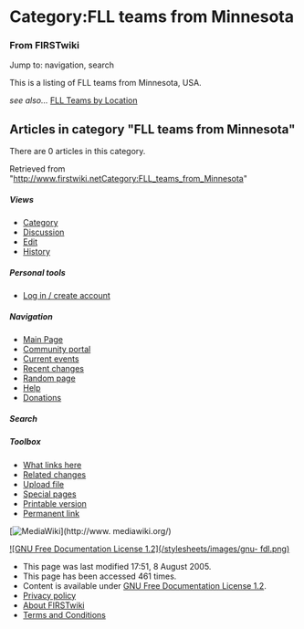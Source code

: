 # Category:FLL teams from Minnesota

### From FIRSTwiki

Jump to: navigation, search

This is a listing of FLL teams from Minnesota, USA.

_see also..._ [FLL Teams by Location](FLL_Teams_by_Location "FLL
Teams by Location" )

  

## Articles in category "FLL teams from Minnesota"

There are 0 articles in this category.

Retrieved from
"<http://www.firstwiki.netCategory:FLL_teams_from_Minnesota>"

##### Views

  * [Category](Category:FLL_teams_from_Minnesota)
  * [Discussion](/index.php?title=Category_talk:FLL_teams_from_Minnesota&action=edit)
  * [Edit](/index.php?title=Category:FLL_teams_from_Minnesota&action=edit)
  * [History](/index.php?title=Category:FLL_teams_from_Minnesota&action=history)

##### Personal tools

  * [Log in / create account](/index.php?title=Special:Userlogin&returnto=Category:FLL_teams_from_Minnesota)

[](Main_Page "Main Page" )

##### Navigation

  * [Main Page](Main_Page)
  * [Community portal](FIRSTwiki:Community_portal)
  * [Current events](Current_events)
  * [Recent changes](Special:Recentchanges)
  * [Random page](Special:Random)
  * [Help](Help:Contents)
  * [Donations](FIRSTwiki:Site_support)

##### Search



##### Toolbox

  * [What links here](Special:Whatlinkshere/Category:FLL_teams_from_Minnesota)
  * [Related changes](Special:Recentchangeslinked/Category:FLL_teams_from_Minnesota)
  * [Upload file](Special:Upload)
  * [Special pages](Special:Specialpages)
  * [Printable version](/index.php?title=Category:FLL_teams_from_Minnesota&printable=yes)
  * [Permanent link](/index.php?title=Category:FLL_teams_from_Minnesota&oldid=40614)

[![MediaWiki](/skins/common/images/poweredby_mediawiki_88x31.png)](http://www.
mediawiki.org/)

[![GNU Free Documentation License 1.2](/stylesheets/images/gnu-
fdl.png)](http://www.gnu.org/copyleft/fdl.html)

  * This page was last modified 17:51, 8 August 2005.
  * This page has been accessed 461 times.
  * Content is available under [GNU Free Documentation License 1.2](http://www.gnu.org/copyleft/fdl.html "http://www.gnu.org/copyleft/fdl.html" ).
  * [Privacy policy](FIRSTwiki:Privacy_policy "FIRSTwiki:Privacy policy" )
  * [About FIRSTwiki](FIRSTwiki:About "FIRSTwiki:About" )
  * [Terms and Conditions](FIRSTwiki:Terms_and_conditions "FIRSTwiki:Terms and conditions" )

